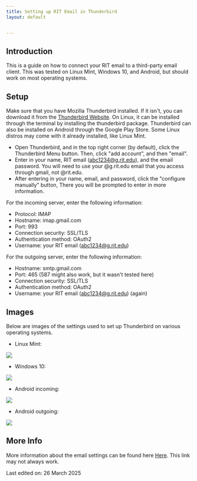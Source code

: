 ```yaml
---
title: Setting up RIT Email in Thunderbird
layout: default


---
```

## Introduction

This is a guide on how to connect your RIT email to a third-party email client.
This was tested on Linux Mint, Windows 10, and Android, but should work on most operating systems.

## Setup

Make sure that you have Mozilla Thunderbird installed.
If it isn't, you can download it from the [Thunderbird Website](https://www.thunderbird.net/en-US/download/).
On Linux, it can be installed through the terminal by installing the thunderbird package.
Thunderbird can also be installed on Android through the Google Play Store.
Some Linux distros may come with it already installed, like Linux Mint.

- Open Thunderbird, and in the top right corner (by default), click the Thunderbird Menu button.
Then, click "add account", and then "email".
- Enter in your name, RIT email (abc1234@g.rit.edu), and the email password.
You will need to use your @g.rit.edu email that you access through gmail, not @rit.edu.
- After entering in your name, email, and password, click the "configure manually" button, There you will be prompted to enter in more information.

For the incoming server, enter the following information:
- Protocol: IMAP
- Hostname: imap.gmail.com
- Port: 993
- Connection security: SSL/TLS
- Authentication method: OAuth2
- Username: your RIT email (abc1234@g.rit.edu)

For the outgoing server, enter the following information:
- Hostname: smtp.gmail.com
- Port: 465 (587 might also work, but it wasn't tested here)
- Connection security: SSL/TLS
- Authentication method: OAuth2
- Username: your RIT email (abc1234@g.rit.edu) (again)

## Images

Below are images of the settings used to set up Thunderbird on various operating systems.
- Linux Mint:

![](/assets/img/email/Thunderbird-settings-LM.png)
- Windows 10:

![](/assets/img/email/Thunderbird-settings-win10.png)
- Android incoming:

![](/assets/img/email/Thunderbird-incoming.jpg)
- Android outgoing:

![](/assets/img/email/Thunderbird-outgoing.jpg)

## More Info

More information about the email settings can be found here [Here](https://web.archive.org/web/20220819054252/https://google.rit.edu/help/emailclient.html).
This link may not always work.

Last edited on: 26 March 2025
